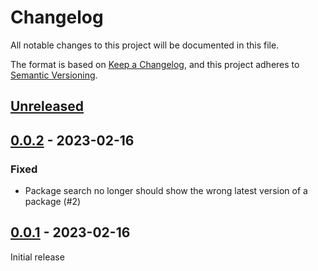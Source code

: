 # Changelog
All notable changes to this project will be documented in this file.

The format is based on [Keep a Changelog](https://keepachangelog.com/en/1.0.0/),
and this project adheres to [Semantic Versioning](https://semver.org/spec/v2.0.0.html).

## [Unreleased]

## [0.0.2] - 2023-02-16

### Fixed

- Package search no longer should show the wrong latest version of a package (#2)

## [0.0.1] - 2023-02-16

Initial release

[Unreleased]: https://github.com/AnyPackage/AnyPackage.WinGet/compare/v0.0.2...HEAD
[0.0.2]: https://github.com/AnyPackage/AnyPackage.WinGet/releases/tag/v0.0.2
[0.0.1]: https://github.com/AnyPackage/AnyPackage.WinGet/releases/tag/v0.0.1
